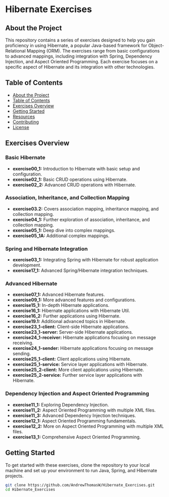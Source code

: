 # Hibernate Exercises

## About the Project

This repository contains a series of exercises designed to help you gain proficiency in using Hibernate, a popular Java-based framework for Object-Relational Mapping (ORM). The exercises range from basic configurations to advanced mappings, including integration with Spring, Dependency Injection, and Aspect Oriented Programming. Each exercise focuses on a specific aspect of Hibernate and its integration with other technologies.

## Table of Contents

- [About the Project](#about-the-project)
- [Table of Contents](#table-of-contents)
- [Exercises Overview](#exercises-overview)
- [Getting Started](#getting-started)
- [Resources](#resources)
- [Contributing](#contributing)
- [License](#license)

## Exercises Overview

### Basic Hibernate

- **exercise00_1:** Introduction to Hibernate with basic setup and configuration.
- **exercise02_1:** Basic CRUD operations using Hibernate.
- **exercise02_2:** Advanced CRUD operations with Hibernate.

### Association, Inheritance, and Collection Mapping

- **exercise03.2:** Covers association mapping, inheritance mapping, and collection mapping.
- **exercise04_1:** Further exploration of association, inheritance, and collection mapping.
- **exercise05_1:** Deep dive into complex mappings.
- **exercise05_1A:** Additional complex mappings.

### Spring and Hibernate Integration

- **exercise03_1:** Integrating Spring with Hibernate for robust application development.
- **exercise17_1:** Advanced Spring/Hibernate integration techniques.

### Advanced Hibernate

- **exercise07_1:** Advanced Hibernate features.
- **exercise09_1:** More advanced features and configurations.
- **exercise15_1:** In-depth Hibernate applications.
- **exercise16_1:** Hibernate applications with Hibernate Util.
- **exercise16_2:** Further applications using Hibernate.
- **exercise19.1:** Additional advanced topics in Hibernate.
- **exercise23_1-client:** Client-side Hibernate applications.
- **exercise23_1-server:** Server-side Hibernate applications.
- **exercise24_1-receiver:** Hibernate applications focusing on message receiving.
- **exercise24_1-sender:** Hibernate applications focusing on message sending.
- **exercise25_1-client:** Client applications using Hibernate.
- **exercise25_1-service:** Service layer applications with Hibernate.
- **exercise25_2-client:** More client applications using Hibernate.
- **exercise25_2-service:** Further service layer applications with Hibernate.

### Dependency Injection and Aspect Oriented Programming

- **exercise11_1:** Exploring Dependency Injection.
- **exercise11_2:** Aspect Oriented Programming with multiple XML files.
- **exercise11_3:** Advanced Dependency Injection techniques.
- **exercise12_1:** Aspect Oriented Programming fundamentals.
- **exercise12_2:** More on Aspect Oriented Programming with multiple XML files.
- **exercise13_1:** Comprehensive Aspect Oriented Programming.

## Getting Started

To get started with these exercises, clone the repository to your local machine and set up your environment to run Java, Spring, and Hibernate projects.

```sh
git clone https://github.com/AndrewThomasW/Hibernate_Exercises.git
cd Hibernate_Exercises
